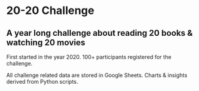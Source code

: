 # 20-20 Challenge
## A year long challenge about reading 20 books & watching 20 movies

First started in the year 2020.
100+ participants registered for the challenge.

All challenge related data are stored in Google Sheets.
Charts & insights derived from Python scripts.
